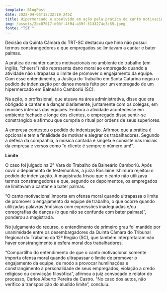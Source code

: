 ```yaml
---
template: BlogPost
date: 2022-04-05T12:32:19.245Z
title: Hipermercado é absolvido em ação pela prática de canto motivacional em reuniões
img: /assets/2bc07617-d03f-4f94-a39f-5133274c3c55.jpeg
fonte: "TST "
---
```

Decisão da Quinta Câmara do TRT-SC destacou que hino não possui termos constrangedores e que empregados se limitavam a cantar e bater palmas.

A prática de manter cantos motivacionais no ambiente de trabalho (em inglês, “cheers”) não representa dano moral ao empregado quando a atividade não ultrapassa o limite de promover o engajamento da equipe. Com esse entendimento, a Justiça do Trabalho em Santa Catarina negou o pedido de indenização por danos morais feito por um empregado de um hipermercado em Balneário Camboriú (SC).

Na ação, o profissional, que atuava na área administrativa, disse que era obrigado a cantar e a dançar diariamente, juntamente com os colegas, em reuniões internas das equipes. Embora a atividade acontecesse em ambiente fechado e longe dos clientes, o empregado disse sentir-se constrangido e afirmou que cumpria o ritual por ordens de seus superiores.

A empresa contestou o pedido de indenização. Afirmou que a prática é opcional e tem a finalidade de motivar e alegrar os trabalhadores. Segundo a defesa da companhia, a música cantada é singela e consiste nas iniciais da empresa e versos como “o cliente é sempre o número um!”.

**Limite**

O caso foi julgado na 2ª Vara do Trabalho de Balneário Camboriú. Após ouvir o depoimento de testemunhas, a juíza Rosilaine Ishimura rejeitou o pedido de indenização. A magistrada frisou que o canto não utilizava termos constrangedores e que, segundo os depoimentos, os empregados se limitavam a cantar e a bater palmas.

“O canto motivacional importa em ofensa moral quando ultrapassa o limite de promover o engajamento da equipe de trabalho, o que ocorre quando utilizadas palavras /músicas com expressões inadequadas e/ou coreografias de danças (o que não se confunde com bater palmas)”, ponderou a magistrada.

No julgamento do recurso, o entendimento de primeiro grau foi mantido por unanimidade entre os desembargadores da Quinta Câmara do Tribunal Regional do Trabalho da 12ª Região (SC), que também interpretaram não haver constrangimento à esfera moral dos trabalhadores.

“Compartilho do entendimento de que o canto motivacional somente importa ofensa moral quando ultrapassar o limite de promover o engajamento da equipe, de modo a provocar humilhações e constrangimento à personalidade de seus empregados, violação a credo religioso ou convicção filosófica”, afirmou o juiz convocado e relator do processo, Carlos Alberto Pereira de Castro. “No caso dos autos, não verifico a transposição do aludido limite”, concluiu.
